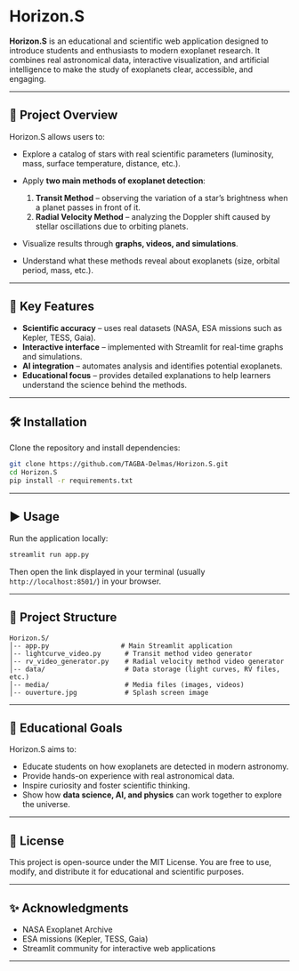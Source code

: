 # Horizon.S

**Horizon.S** is an educational and scientific web application designed to introduce students and enthusiasts to modern exoplanet research.
It combines real astronomical data, interactive visualization, and artificial intelligence to make the study of exoplanets clear, accessible, and engaging.

---

## 🌌 Project Overview

Horizon.S allows users to:

* Explore a catalog of stars with real scientific parameters (luminosity, mass, surface temperature, distance, etc.).
* Apply **two main methods of exoplanet detection**:

  1. **Transit Method** – observing the variation of a star’s brightness when a planet passes in front of it.
  2. **Radial Velocity Method** – analyzing the Doppler shift caused by stellar oscillations due to orbiting planets.
* Visualize results through **graphs, videos, and simulations**.
* Understand what these methods reveal about exoplanets (size, orbital period, mass, etc.).

---

## 🚀 Key Features

* **Scientific accuracy** – uses real datasets (NASA, ESA missions such as Kepler, TESS, Gaia).
* **Interactive interface** – implemented with Streamlit for real-time graphs and simulations.
* **AI integration** – automates analysis and identifies potential exoplanets.
* **Educational focus** – provides detailed explanations to help learners understand the science behind the methods.

---

## 🛠 Installation

Clone the repository and install dependencies:

```bash
git clone https://github.com/TAGBA-Delmas/Horizon.S.git
cd Horizon.S
pip install -r requirements.txt
```

---

## ▶️ Usage

Run the application locally:

```bash
streamlit run app.py
```

Then open the link displayed in your terminal (usually `http://localhost:8501/`) in your browser.

---

## 📂 Project Structure

```
Horizon.S/
│-- app.py                  # Main Streamlit application
│-- lightcurve_video.py      # Transit method video generator
│-- rv_video_generator.py    # Radial velocity method video generator
│-- data/                    # Data storage (light curves, RV files, etc.)
│-- media/                   # Media files (images, videos)
│-- ouverture.jpg            # Splash screen image
```

---

## 🎯 Educational Goals

Horizon.S aims to:

* Educate students on how exoplanets are detected in modern astronomy.
* Provide hands-on experience with real astronomical data.
* Inspire curiosity and foster scientific thinking.
* Show how **data science, AI, and physics** can work together to explore the universe.

---

## 📖 License

This project is open-source under the MIT License.
You are free to use, modify, and distribute it for educational and scientific purposes.

---

## ✨ Acknowledgments

* NASA Exoplanet Archive
* ESA missions (Kepler, TESS, Gaia)
* Streamlit community for interactive web applications

---
